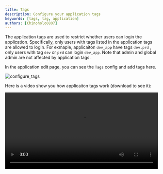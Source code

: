 ```yaml
---
title: Tags
description: Configure your application tags
keywords: [tags, tag, application]
authors: [Chinoholo0807]
---
```


The application tags are used to restrict whether users can login the application. Specifically, only users with tags listed in the application tags are allowed to login. For exmaple, applicaiton `dev_app` have tags `dev,prd` , only users with tag `dev` or `prd` can login `dev_app`. Note that admin and global admin are not affected by application tags.

In the application edit page, you can see the `Tags` config and add tags here.

![configure_tags](/img/application/tags/configure_app_tags.png)

Here is a video show you how applicaiton tags work (download to see it):

<video src="/video/application/application_tags.mp4" controls="controls" width="100%"></video>